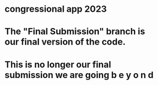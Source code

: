 # congressional app 2023
# The "Final Submission" branch is our final version of the code.
# This is no longer our final submission we are going     b e y o n d
